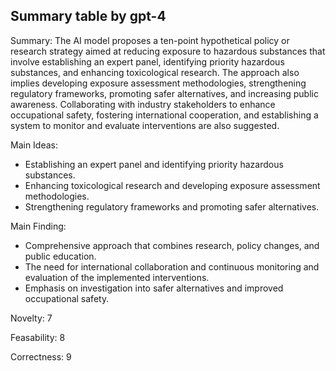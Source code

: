 ## Summary table by gpt-4
Summary: 
The AI model proposes a ten-point hypothetical policy or research strategy aimed at reducing exposure to hazardous substances that involve establishing an expert panel, identifying priority hazardous substances, and enhancing toxicological research. The approach also implies developing exposure assessment methodologies, strengthening regulatory frameworks, promoting safer alternatives, and increasing public awareness. Collaborating with industry stakeholders to enhance occupational safety, fostering international cooperation, and establishing a system to monitor and evaluate interventions are also suggested.

Main Ideas: 
- Establishing an expert panel and identifying priority hazardous substances.
- Enhancing toxicological research and developing exposure assessment methodologies.
- Strengthening regulatory frameworks and promoting safer alternatives.

Main Finding: 
- Comprehensive approach that combines research, policy changes, and public education.
- The need for international collaboration and continuous monitoring and evaluation of the implemented interventions.
- Emphasis on investigation into safer alternatives and improved occupational safety.

Novelty: 
7

Feasability: 
8

Correctness: 
9